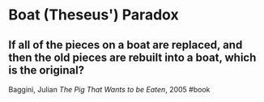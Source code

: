 # Boat (Theseus') Paradox 
## If all of the pieces on a boat are replaced, and then the old pieces are rebuilt into a boat, which is the original?

Baggini, Julian *The Pig That Wants to be Eaten*, 2005 #book